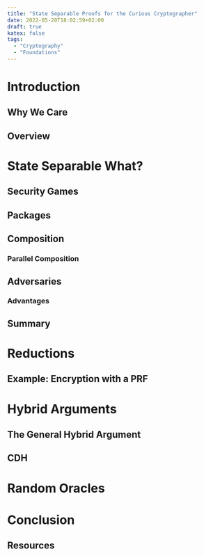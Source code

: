 ```yaml
---
title: "State Separable Proofs for the Curious Cryptographer"
date: 2022-05-20T18:02:59+02:00
draft: true
katex: false
tags:
  - "Cryptography"
  - "Foundations"
---
```


# Introduction

## Why We Care

## Overview

# State Separable What?

## Security Games

## Packages

## Composition

### Parallel Composition

## Adversaries

### Advantages

## Summary

# Reductions

## Example: Encryption with a PRF

# Hybrid Arguments

## The General Hybrid Argument

## CDH

# Random Oracles

# Conclusion

## Resources
